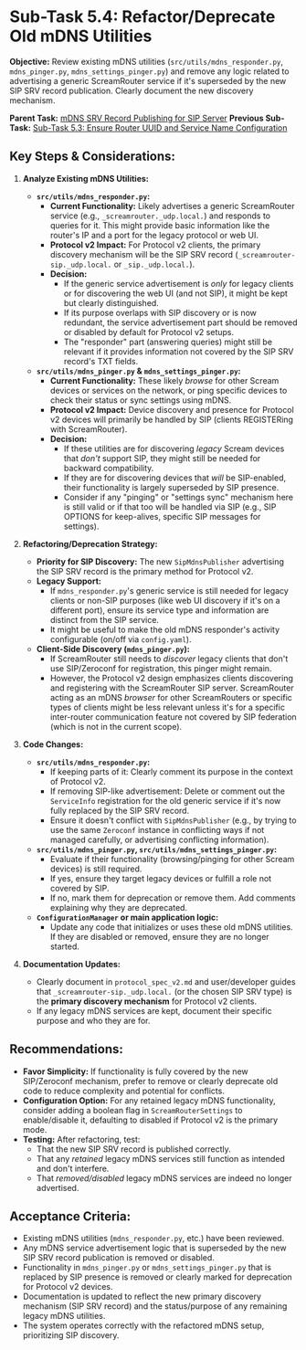 # Sub-Task 5.4: Refactor/Deprecate Old mDNS Utilities

**Objective:** Review existing mDNS utilities (`src/utils/mdns_responder.py`, `mdns_pinger.py`, `mdns_settings_pinger.py`) and remove any logic related to advertising a generic ScreamRouter service if it's superseded by the new SIP SRV record publication. Clearly document the new discovery mechanism.

**Parent Task:** [mDNS SRV Record Publishing for SIP Server](../task_05_zeroconf_publishing.md)
**Previous Sub-Task:** [Sub-Task 5.3: Ensure Router UUID and Service Name Configuration](./subtask_5.3_router_uuid_servicename_config.md)

## Key Steps & Considerations:

1.  **Analyze Existing mDNS Utilities:**
    *   **`src/utils/mdns_responder.py`:**
        *   **Current Functionality:** Likely advertises a generic ScreamRouter service (e.g., `_screamrouter._udp.local.`) and responds to queries for it. This might provide basic information like the router's IP and a port for the legacy protocol or web UI.
        *   **Protocol v2 Impact:** For Protocol v2 clients, the primary discovery mechanism will be the SIP SRV record (`_screamrouter-sip._udp.local.` or `_sip._udp.local.`).
        *   **Decision:**
            *   If the generic service advertisement is *only* for legacy clients or for discovering the web UI (and not SIP), it might be kept but clearly distinguished.
            *   If its purpose overlaps with SIP discovery or is now redundant, the service advertisement part should be removed or disabled by default for Protocol v2 setups.
            *   The "responder" part (answering queries) might still be relevant if it provides information not covered by the SIP SRV record's TXT fields.
    *   **`src/utils/mdns_pinger.py` & `mdns_settings_pinger.py`:**
        *   **Current Functionality:** These likely *browse* for other Scream devices or services on the network, or ping specific devices to check their status or sync settings using mDNS.
        *   **Protocol v2 Impact:** Device discovery and presence for Protocol v2 devices will primarily be handled by SIP (clients REGISTERing with ScreamRouter).
        *   **Decision:**
            *   If these utilities are for discovering *legacy* Scream devices that *don't* support SIP, they might still be needed for backward compatibility.
            *   If they are for discovering devices that *will* be SIP-enabled, their functionality is largely superseded by SIP presence.
            *   Consider if any "pinging" or "settings sync" mechanism here is still valid or if that too will be handled via SIP (e.g., SIP OPTIONS for keep-alives, specific SIP messages for settings).

2.  **Refactoring/Deprecation Strategy:**
    *   **Priority for SIP Discovery:** The new `SipMdnsPublisher` advertising the SIP SRV record is the primary method for Protocol v2.
    *   **Legacy Support:**
        *   If `mdns_responder.py`'s generic service is still needed for legacy clients or non-SIP purposes (like web UI discovery if it's on a different port), ensure its service type and information are distinct from the SIP service.
        *   It might be useful to make the old mDNS responder's activity configurable (on/off via `config.yaml`).
    *   **Client-Side Discovery (`mdns_pinger.py`):**
        *   If ScreamRouter still needs to *discover* legacy clients that don't use SIP/Zeroconf for registration, this pinger might remain.
        *   However, the Protocol v2 design emphasizes clients discovering and registering with the ScreamRouter SIP server. ScreamRouter acting as an mDNS *browser* for other ScreamRouters or specific types of clients might be less relevant unless it's for a specific inter-router communication feature not covered by SIP federation (which is not in the current scope).

3.  **Code Changes:**
    *   **`src/utils/mdns_responder.py`:**
        *   If keeping parts of it: Clearly comment its purpose in the context of Protocol v2.
        *   If removing SIP-like advertisement: Delete or comment out the `ServiceInfo` registration for the old generic service if it's now fully replaced by the SIP SRV record.
        *   Ensure it doesn't conflict with `SipMdnsPublisher` (e.g., by trying to use the same `Zeroconf` instance in conflicting ways if not managed carefully, or advertising conflicting information).
    *   **`src/utils/mdns_pinger.py`, `src/utils/mdns_settings_pinger.py`:**
        *   Evaluate if their functionality (browsing/pinging for other Scream devices) is still required.
        *   If yes, ensure they target legacy devices or fulfill a role not covered by SIP.
        *   If no, mark them for deprecation or remove them. Add comments explaining why they are deprecated.
    *   **`ConfigurationManager` or main application logic:**
        *   Update any code that initializes or uses these old mDNS utilities. If they are disabled or removed, ensure they are no longer started.

4.  **Documentation Updates:**
    *   Clearly document in `protocol_spec_v2.md` and user/developer guides that `_screamrouter-sip._udp.local.` (or the chosen SIP SRV type) is the **primary discovery mechanism** for Protocol v2 clients.
    *   If any legacy mDNS services are kept, document their specific purpose and who they are for.

## Recommendations:

*   **Favor Simplicity:** If functionality is fully covered by the new SIP/Zeroconf mechanism, prefer to remove or clearly deprecate old code to reduce complexity and potential for conflicts.
*   **Configuration Option:** For any retained legacy mDNS functionality, consider adding a boolean flag in `ScreamRouterSettings` to enable/disable it, defaulting to disabled if Protocol v2 is the primary mode.
*   **Testing:** After refactoring, test:
    *   That the new SIP SRV record is published correctly.
    *   That any *retained* legacy mDNS services still function as intended and don't interfere.
    *   That *removed/disabled* legacy mDNS services are indeed no longer advertised.

## Acceptance Criteria:

*   Existing mDNS utilities (`mdns_responder.py`, etc.) have been reviewed.
*   Any mDNS service advertisement logic that is superseded by the new SIP SRV record publication is removed or disabled.
*   Functionality in `mdns_pinger.py` or `mdns_settings_pinger.py` that is replaced by SIP presence is removed or clearly marked for deprecation for Protocol v2 devices.
*   Documentation is updated to reflect the new primary discovery mechanism (SIP SRV record) and the status/purpose of any remaining legacy mDNS utilities.
*   The system operates correctly with the refactored mDNS setup, prioritizing SIP discovery.
